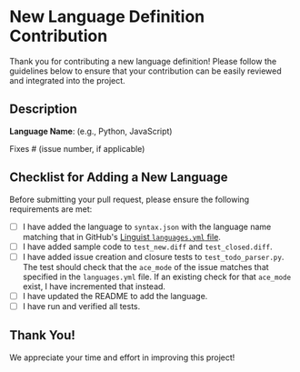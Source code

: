 # New Language Definition Contribution

Thank you for contributing a new language definition! Please follow the guidelines below to ensure that your contribution can be easily reviewed and integrated into the project.

## Description

**Language Name**: (e.g., Python, JavaScript)

Fixes # (issue number, if applicable)

## Checklist for Adding a New Language

Before submitting your pull request, please ensure the following requirements are met:

- [ ] I have added the language to `syntax.json` with the language name matching that in GitHub's [Linguist `languages.yml` file](https://github.com/github-linguist/linguist/blob/main/lib/linguist/languages.yml).
- [ ] I have added sample code to `test_new.diff` and `test_closed.diff`.
- [ ] I have added issue creation and closure tests to `test_todo_parser.py`. The test should check that the `ace_mode` of the issue matches that specified in the `languages.yml` file. If an existing check for that `ace_mode` exist, I have incremented that instead.
- [ ] I have updated the README to add the language.
- [ ] I have run and verified all tests.

## Thank You!

We appreciate your time and effort in improving this project!
